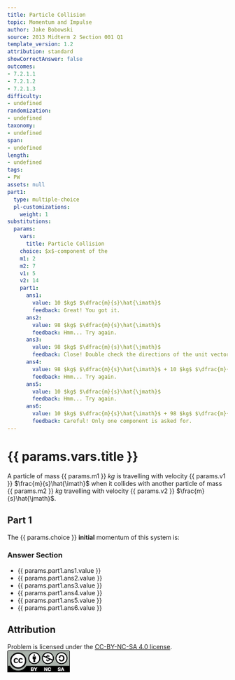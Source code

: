 ```yaml
---
title: Particle Collision
topic: Momentum and Impulse
author: Jake Bobowski
source: 2013 Midterm 2 Section 001 Q1
template_version: 1.2
attribution: standard
showCorrectAnswer: false
outcomes:
- 7.2.1.1
- 7.2.1.2
- 7.2.1.3
difficulty:
- undefined
randomization:
- undefined
taxonomy:
- undefined
span:
- undefined
length:
- undefined
tags:
- PW
assets: null
part1:
  type: multiple-choice
  pl-customizations:
    weight: 1
substitutions:
  params:
    vars:
      title: Particle Collision
    choice: $x$-component of the
    m1: 2
    m2: 7
    v1: 5
    v2: 14
    part1:
      ans1:
        value: 10 $kg$ $\dfrac{m}{s}\hat{\imath}$
        feedback: Great! You got it.
      ans2:
        value: 98 $kg$ $\dfrac{m}{s}\hat{\imath}$
        feedback: Hmm... Try again.
      ans3:
        value: 98 $kg$ $\dfrac{m}{s}\hat{\jmath}$
        feedback: Close! Double check the directions of the unit vectors.
      ans4:
        value: 98 $kg$ $\dfrac{m}{s}\hat{\imath}$ + 10 $kg$ $\dfrac{m}{s}\hat{\jmath}$
        feedback: Hmm... Try again.
      ans5:
        value: 10 $kg$ $\dfrac{m}{s}\hat{\jmath}$
        feedback: Hmm... Try again.
      ans6:
        value: 10 $kg$ $\dfrac{m}{s}\hat{\imath}$ + 98 $kg$ $\dfrac{m}{s}\hat{\jmath}$
        feedback: Careful! Only one component is asked for.
---
```

# {{ params.vars.title }}
A particle of mass {{ params.m1 }} $kg$ is travelling with velocity {{ params.v1 }} $\frac{m}{s}\hat{\imath}$ when it collides with another particle of mass {{ params.m2 }} $kg$ travelling with velocity {{ params.v2 }} $\frac{m}{s}\hat{\jmath}$.

## Part 1

The {{ params.choice }} **initial** momentum of this system is:

### Answer Section

- {{ params.part1.ans1.value }}
- {{ params.part1.ans2.value }}
- {{ params.part1.ans3.value }}
- {{ params.part1.ans4.value }}
- {{ params.part1.ans5.value }}
- {{ params.part1.ans6.value }}

## Attribution

Problem is licensed under the [CC-BY-NC-SA 4.0 license](https://creativecommons.org/licenses/by-nc-sa/4.0/).<br> ![The Creative Commons 4.0 license requiring attribution-BY, non-commercial-NC, and share-alike-SA license.](https://raw.githubusercontent.com/firasm/bits/master/by-nc-sa.png)